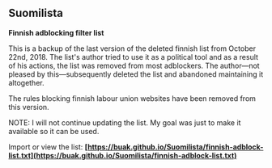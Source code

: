 ## Suomilista

**Finnish adblocking filter list**

This is a backup of the last version of the deleted finnish list from October 22nd, 2018.
The list's author tried to use it as a political tool and as a result of his actions, the list was removed from most adblockers. The author—not pleased by this—subsequently deleted the list and abandoned maintaining it altogether.

The rules blocking finnish labour union websites have been removed from this version.

NOTE: I will not continue updating the list. My goal was just to make it available so it can be used.

Import or view the list: **[https://buak.github.io/Suomilista/finnish-adblock-list.txt](https://buak.github.io/Suomilista/finnish-adblock-list.txt)**
